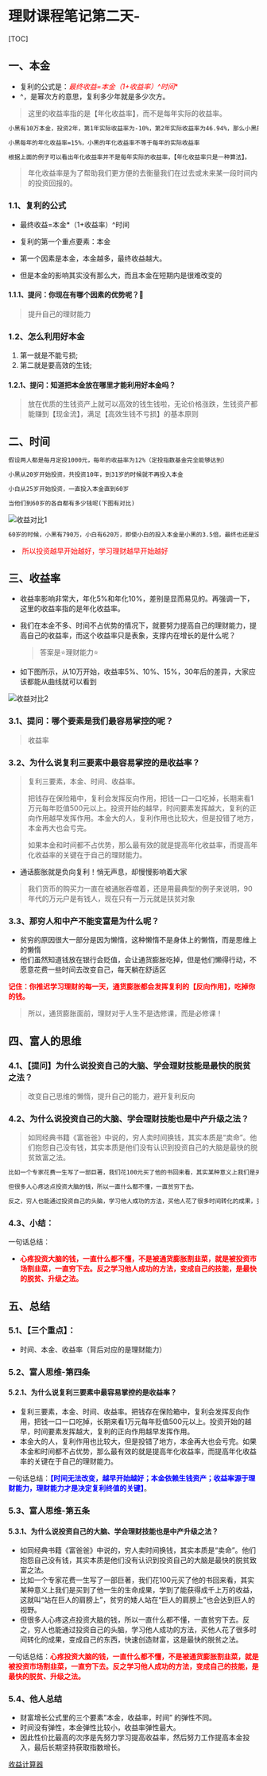# 理财课程笔记第二天-

[TOC]

## 一、本金

- 复利的公式是：<font color = red >**最终收益=本金*（1+收益率）^时间**</font>
- ^，是幂次方的意思，复利多少年就是多少次方。

> 这里的收益率指的是【年化收益率】，而不是每年实际的收益率。

```txt
小黑有10万本金，投资2年，第1年实际收益率为-10%，第2年实际收益率为46.94%，那么小黑的最终收益为：10万90%146.94%=13.225万

小黑每年的年化收益率=15%，小黑的年化收益率不等于每年的实际收益率

根据上面的例子可以看出年化收益率并不是每年实际的收益率，【年化收益率只是一种算法】。
```

> 年化收益率是为了帮助我们更方便的去衡量我们在过去或未来某一段时间内的投资回报的。

### 1.1、复利的公式

- 最终收益=本金*（1+收益率）^时间

- 复利的第一个重点要素：本金
- 第一个因素是本金，本金越多，最终收益越大。
- 但是本金的影响其实没有那么大，而且本金在短期内是很难改变的

#### 1.1.1、提问：你现在有哪个因素的优势呢？🧐

> 提升自己的理财能力

### 1.2、怎么利用好本金

1. 第一就是不能亏损;
2. 第二就是要高效的生钱;

#### 1.2.1、提问：知道把本金放在哪里才能利用好本金吗？

> 放在优质的生钱资产上就可以高效的钱生钱啦，无论价格涨跌，生钱资产都能赚到【现金流】，满足【高效生钱不亏损】的基本原则

## 二、时间

```txt
假设两人都是每月定投1000元，每年的收益率为12%（定投指数基金完全能够达到）

小黑从20岁开始投资，共投资10年，到31岁的时候就不再投入本金

小白从25岁开始投资，一直投入本金直到60岁

当他们到60岁的各自都有多少钱呢(下图有对比)
```

![收益对比1](image/收益对比1.png)

```txt
60岁的时候，小黑有790万，小白有620万，即使小白的投入本金是小黑的3.5倍，最终也还是没有追上小黑。并且，我们可以看到，在人生的各个阶段，小白始终落后于小黑，仅仅就是因为相差了5年。
```

- <font color = red > 所以投资越早开始越好，学习理财越早开始越好 </font>

## 三、收益率

- 收益率影响非常大，年化5%和年化10%，差别是显而易见的。再强调一下，这里的收益率指的是年化收益率。

- 我们在本金不多、时间不占优势的情况下，就要努力提高自己的理财能力，提高自己的收益率，而这个收益率只是表象，支撑内在增长的是什么呢？

  > 答案是⭐理财能力⭐

- 如下图所示，从10万开始，收益率5%、10%、15%，30年后的差异，大家应该都能从曲线就可以看到

![收益对比2](image/收益对比2.jpg)

### 3.1、提问：哪个要素是我们最容易掌控的呢？

> 收益率

### 3.2、为什么说复利三要素中最容易掌控的是收益率？

> 复利三要素，本金、时间、收益率。
>
> 把钱存在保险箱中，复利会发挥反向作用，把钱一口一口吃掉，长期来看1万元每年贬值500元以上。投资开始的越早，时间要素发挥越大，复利的正向作用越早发挥作用。本金大的人，复利作用也比较大，但是投错了地方，本金再大也会亏完。
>
> 如果本金和时间都不占优势，那么最有效的就是提高年化收益率，而提高年化收益率的关键在于自己的理财能力。

- 通话膨胀就是负向复利！悄无声息，却慢慢影响着大家

> 我们货币的购买力一直在被通胀吞噬着，还是用最典型的例子来说明，90年代的万元户是有钱人，现在只有一万元就是扶贫对象

### 3.3、那穷人和中产不能变富是为什么呢？

- 贫穷的原因很大一部分是因为懒惰，这种懒惰不是身体上的懒惰，而是思维上的懒惰
- 他们虽然知道钱放在银行会贬值，会让通货膨胀吃掉，但是他们懒得行动，不愿意花费一些时间去改变自己，每天躺在舒适区

<font color = red > **记住：你推迟学习理财的每一天，通货膨胀都会发挥复利的【反向作用】，吃掉你的钱。** </font>

> 所以，通货膨胀面前，理财对于人生不是选修课，而是必修课！

## 四、富人的思维

### 4.1、【提问】为什么说投资自己的大脑、学会理财技能是最快的脱贫之法？

> 改变自己思维的懒惰，提升自己的能力，避开复利反向

### 4.2、为什么说投资自己的大脑、学会理财技能也是中产升级之法？

> 如同经典书籍《富爸爸》中说的，穷人卖时间换钱，其实本质是“卖命”。他们抱怨自己没有钱，其实本质是他们没有认识到投资自己的大脑是最快的脱贫致富之法。

```txt
比如一个专家花费一生写了一部巨著，我们花100元买了他的书回来看，其实某种意义上我们是买到了他一生的生命成果，学到了能获得成千上万的收益，这就叫“站在巨人的肩膀上”，贫穷的矮人站在“巨人的肩膀上”也会达到巨人的视野。

但很多人心疼这点投资大脑的钱，所以一直什么都不懂，一直贫穷下去。

反之，穷人也能通过投资自己的头脑，学习他人成功的方法，买他人花了很多时间转化的成果，变成自己的东西，快速创造财富，这是最快的脱贫之法。
```

### 4.3、小结：

一句话总结：

- <font color = red>**心疼投资大脑的钱，一直什么都不懂，不是被通货膨胀割韭菜，就是被投资市场割韭菜，一直穷下去。反之学习他人成功的方法，变成自己的技能，是最快的脱贫、升级之法。**</font>

## 五、总结

### 5.1、【三个重点】：

- 时间、本金、收益率（背后对应的是理财能力）

### 5.2、富人思维-第四条

#### 5.2.1、为什么说复利三要素中最容易掌控的是收益率？

- 复利三要素，本金、时间、收益率。把钱存在保险箱中，复利会发挥反向作用，把钱一口一口吃掉，长期来看1万元每年贬值500元以上。投资开始的越早，时间要素发挥越大，复利的正向作用越早发挥作用。
- 本金大的人，复利作用也比较大，但是投错了地方，本金再大也会亏完。如果本金和时间都不占优势，那么最有效的就是提高年化收益率，而提高年化收益率的关键在于自己的理财能力。

一句话总结：<font color = blue>**【时间无法改变，越早开始越好；本金依赖生钱资产；收益率源于理财能力，理财能力才是决定复利终值的关键】**</font>。

### 5.3、富人思维-第五条

#### 5.3.1、为什么说投资自己的大脑、学会理财技能也是中产升级之法？

- 如同经典书籍《富爸爸》中说的，穷人卖时间换钱，其实本质是“卖命”。他们抱怨自己没有钱，其实本质是他们没有认识到投资自己的大脑是最快的脱贫致富之法。
- 比如一个专家花费一生写了一部巨著，我们花100元买了他的书回来看，其实某种意义上我们是买到了他一生的生命成果，学到了能获得成千上万的收益，这就叫“站在巨人的肩膀上”，贫穷的矮人站在“巨人的肩膀上”也会达到巨人的视野。
- 但很多人心疼这点投资大脑的钱，所以一直什么都不懂，一直贫穷下去。反之，穷人也能通过投资自己的头脑，学习他人成功的方法，买他人花了很多时间转化的成果，变成自己的东西，快速创造财富，这是最快的脱贫之法。

一句话总结：<font color = red>**心疼投资大脑的钱，一直什么都不懂，不是被通货膨胀割韭菜，就是被投资市场割韭菜，一直穷下去。反之学习他人成功的方法，变成自己的技能，是最快的脱贫、升级之法。**</font>

### 5.4、他人总结

- 财富增长公式里的三个要素”本金，收益率，时间” 的弹性不同。
- 时间没有弹性，本金弹性比较小，收益率弹性最大。
- 因此性价比最高的次序是先努力学习提高收益率，然后努力工作提高本金投入，最后长期坚持获取指数增长。



[收益计算器](www.yaocaiwuziyou.com/calculator.html)

































































































